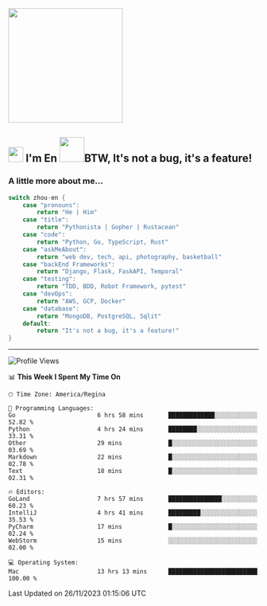 <img align='center' src="https://media.giphy.com/media/GP1TJJSV4Ys1r64q2A/giphy.gif" width="230">

<h2><img src="https://emojis.slackmojis.com/emojis/images/1531849430/4246/blob-sunglasses.gif?1531849430" width="30"/> I'm En <img src="https://media.giphy.com/media/12oufCB0MyZ1Go/giphy.gif" width="50">BTW, It's not a bug, it's a feature!</h2>


<!-- <img align='right' src="https://media.giphy.com/media/M9gbBd9nbDrOTu1Mqx/giphy.gif" width="230"> -->


### A little more about me... 
<!--
```javascript
const zhou-en = {
    pronouns: "He" | "Him",
    title: "Pythonista" | "Gopher" | "Rustacean",
    code: ["Python", "Go", "Rust", "TypeScript"],
    askMeAbout: ["web dev", "tech", "app dev", "photography"],
    technologies: {
        backEnd: {
            python: ["Django", "Flask", "FaskAPI"],
            go: []
        },
        scraping: ["selenium", "scrapy", "spider"],
        testing: ["Robot Framework"],
        devOps: ["AWS", "Docker", "GCP", "Nginx"],
        databases: ["mongo", "postgresql", "sqlite"],
        misc: ["Firebase", "Heroku"]
    },
    architecture: ["Event Driven Architecture", "Microservices"],
    currentFocus: ["Temporal", "Rust"],
    funFact: "It's not a bug, it's a feature!"
};
```
  -->

```go
switch zhou-en {
    case "pronouns":
        return "He | Him"
    case "title":
        return "Pythonista | Gopher | Rustacean"
    case "code":
        return "Python, Go, TypeScript, Rust"
    case "askMeAbout":
        return "web dev, tech, api, photography, basketball"
    case "backEnd Frameworks":
        return "Django, Flask, FaskAPI, Temporal"
    case "testing":
        return "TDD, BDD, Robot Framework, pytest"
    case "devOps":
        return "AWS, GCP, Docker"
    case "database":
        return "MongoDB, PostgreSQL, Sqlit"
    default:
        return "It's not a bug, it's a feature!"
}
```




---
<!--START_SECTION:waka-->
![Profile Views](http://img.shields.io/badge/Profile%20Views-0-blue)

📊 **This Week I Spent My Time On** 

```text
🕑︎ Time Zone: America/Regina

💬 Programming Languages: 
Go                       6 hrs 58 mins       █████████████░░░░░░░░░░░░   52.82 % 
Python                   4 hrs 24 mins       ████████░░░░░░░░░░░░░░░░░   33.31 % 
Other                    29 mins             █░░░░░░░░░░░░░░░░░░░░░░░░   03.69 % 
Markdown                 22 mins             █░░░░░░░░░░░░░░░░░░░░░░░░   02.78 % 
Text                     18 mins             █░░░░░░░░░░░░░░░░░░░░░░░░   02.31 % 

🔥 Editors: 
GoLand                   7 hrs 57 mins       ███████████████░░░░░░░░░░   60.23 % 
IntelliJ                 4 hrs 41 mins       █████████░░░░░░░░░░░░░░░░   35.53 % 
PyCharm                  17 mins             █░░░░░░░░░░░░░░░░░░░░░░░░   02.24 % 
WebStorm                 15 mins             ░░░░░░░░░░░░░░░░░░░░░░░░░   02.00 % 

💻 Operating System: 
Mac                      13 hrs 13 mins      █████████████████████████   100.00 % 
```


 Last Updated on 26/11/2023 01:15:06 UTC
<!--END_SECTION:waka-->

